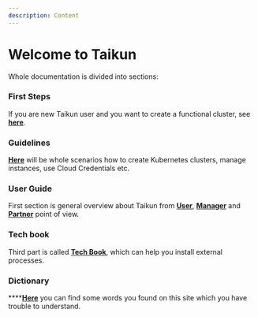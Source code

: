 ```yaml
---
description: Content
---
```


# Welcome to Taikun

Whole documentation is divided into sections:

### **First Steps**

If you are new Taikun user and you want to create a functional cluster, see [**here**](https://itera.gitbook.io/taikun/from-login-to-creating-cluster).

### Guidelines

[**Here**](https://itera.gitbook.io/taikun/guidelines/login) will be whole scenarios how to create Kubernetes clusters, manage instances, use Cloud Credentials etc.

### User Guide

First section is general overview about Taikun from [**User**](https://itera.gitbook.io/taikun/user-guide-1/user), [**Manager**](https://itera.gitbook.io/taikun/user-guide-1/manager) and [**Partner**](https://itera.gitbook.io/taikun/user-guide-1/partner) point of view.

### Tech book

Third part is called [**Tech Book**](https://itera.gitbook.io/taikun/tech-book/loadbalancers), which can help you install external processes.

### Dictionary

****[**Here**](https://itera.gitbook.io/taikun/dictionary/from-a-to-z) you can find some words you found on this site which you have trouble to understand.
